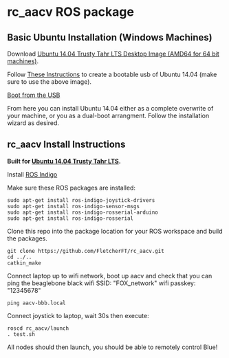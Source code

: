 # rc_aacv ROS package
## Basic Ubuntu Installation (Windows Machines)
Download [Ubuntu 14.04 Trusty Tahr LTS Desktop Image (AMD64 for 64 bit machines)](http://releases.ubuntu.com/14.04/).

Follow [These Instructions](https://www.ubuntu.com/download/desktop/create-a-usb-stick-on-windows) to create a bootable usb of Ubuntu 14.04 (make sure to use the above image).

[Boot from the USB](https://www.ubuntu.com/download/desktop/try-ubuntu-before-you-install)

From here you can install Ubuntu 14.04 either as a complete overwrite of your machine, or you as a dual-boot arrangment.  Follow the installation wizard as desired.

## rc_aacv Install Instructions
__Built for [Ubuntu 14.04 Trusty Tahr LTS](http://releases.ubuntu.com/14.04/).__

Install [ROS Indigo](http://wiki.ros.org/indigo/Installation/Ubuntu)

Make sure these ROS packages are installed:
```
sudo apt-get install ros-indigo-joystick-drivers
sudo apt-get install ros-indigo-sensor-msgs
sudo apt-get install ros-indigo-rosserial-arduino
sudo apt-get install ros-indigo-rosserial
```

Clone this repo into the package location for your ROS workspace and build the packages.
```
git clone https://github.com/FletcherFT/rc_aacv.git
cd ../..
catkin_make
```

Connect laptop up to wifi network, boot up aacv and check that you can ping the beaglebone black
wifi SSID:  "FOX_network"
wifi passkey: "12345678"

```
ping aacv-bbb.local
```

Connect joystick to laptop, wait 30s then execute:
```
roscd rc_aacv/launch
. test.sh
```

All nodes should then launch, you should be able to remotely control Blue!

